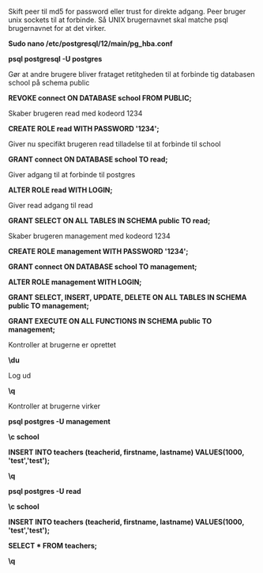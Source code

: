 
Skift peer til md5 for password eller trust for direkte adgang. Peer bruger unix sockets til at forbinde. Så UNIX brugernavnet skal matche psql brugernavnet for at det virker.

**Sudo nano /etc/postgresql/12/main/pg_hba.conf**

**psql postgresql -U postgres**

Gør at andre brugere bliver frataget retitgheden til at forbinde tig databasen school på schema public

**REVOKE connect ON DATABASE school FROM PUBLIC;**

Skaber brugeren read med kodeord 1234

**CREATE ROLE read WITH PASSWORD '1234';**

Giver nu specifikt brugeren read tilladelse til at forbinde til school

**GRANT connect ON DATABASE school TO read;**

Giver adgang til at forbinde til postgres

**ALTER ROLE read WITH LOGIN;**

Giver read adgang til read

**GRANT SELECT ON ALL TABLES IN SCHEMA public TO read;**

Skaber brugeren management med kodeord 1234

**CREATE ROLE management WITH PASSWORD '1234';**

**GRANT connect ON DATABASE school TO management;**

**ALTER ROLE management WITH LOGIN;**

**GRANT SELECT, INSERT, UPDATE, DELETE ON ALL TABLES IN SCHEMA public TO management;**

**GRANT EXECUTE ON ALL FUNCTIONS IN SCHEMA public TO management;**

Kontroller at brugerne er oprettet

**\du**

Log ud

**\q**


Kontroller at brugerne virker

**psql postgres -U management**

**\c school**

**INSERT INTO teachers (teacherid, firstname, lastname) VALUES(1000, 'test','test');**

**\q**

**psql postgres -U read**

**\c school**

**INSERT INTO teachers (teacherid, firstname, lastname) VALUES(1000, 'test','test');**

**SELECT * FROM teachers;**

**\q**
